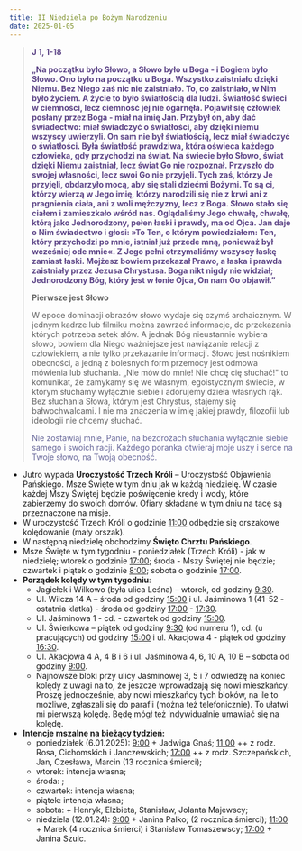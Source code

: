 ```yaml
---
title: II Niedziela po Bożym Narodzeniu
date: 2025-01-05
---
```


> **<span style="color: #5D4587;">J 1, 1-18 </span>**
>
> **<span style="color: #5D4587;">„Na początku było Słowo, a Słowo było u Boga - i Bogiem było Słowo. Ono było na początku u Boga. Wszystko zaistniało dzięki Niemu. Bez Niego zaś nic nie zaistniało. To, co zaistniało, w Nim było życiem. A życie to było światłością dla ludzi. Światłość świeci w ciemności, lecz ciemność jej nie ogarnęła. Pojawił się człowiek posłany przez Boga - miał na imię Jan. Przybył on, aby dać świadectwo: miał świadczyć o światłości, aby dzięki niemu wszyscy uwierzyli. On sam nie był światłością, lecz miał świadczyć o światłości. Była światłość prawdziwa, która oświeca każdego człowieka, gdy przychodzi na świat. Na świecie było Słowo, świat dzięki Niemu zaistniał, lecz świat Go nie rozpoznał. Przyszło do swojej własności, lecz swoi Go nie przyjęli. Tych zaś, którzy Je przyjęli, obdarzyło mocą, aby się stali dziećmi Bożymi. To są ci, którzy wierzą w Jego imię, którzy narodzili się nie z krwi ani z pragnienia ciała, ani z woli mężczyzny, lecz z Boga. Słowo stało się ciałem i zamieszkało wśród nas. Oglądaliśmy Jego chwałę, chwałę, którą jako Jednorodzony, pełen łaski i prawdy, ma od Ojca. Jan daje o Nim świadectwo i głosi: »To Ten, o którym powiedziałem: Ten, który przychodzi po mnie, istniał już przede mną, ponieważ był wcześniej ode mnie«. Z Jego pełni otrzymaliśmy wszyscy łaskę zamiast łaski. Mojżesz bowiem przekazał Prawo, a łaska i prawda zaistniały przez Jezusa Chrystusa. Boga nikt nigdy nie widział; Jednorodzony Bóg, który jest w łonie Ojca, On nam Go objawił.”</span>**
>
>
>
> **Pierwsze jest Słowo**
>
> W epoce dominacji obrazów słowo wydaje się czymś archaicznym. W jednym kadrze lub filmiku można zawrzeć informacje, do przekazania których potrzeba setek słów. A jednak Bóg nieustannie wybiera słowo, bowiem dla Niego ważniejsze jest nawiązanie relacji z człowiekiem, a nie tylko przekazanie informacji. Słowo jest nośnikiem obecności, a jedną z bolesnych form przemocy jest odmowa mówienia lub słuchania. „Nie mów do mnie! Nie chcę cię słuchać!" to komunikat, że zamykamy się we własnym, egoistycznym świecie, w którym słuchamy wyłącznie siebie i adorujemy dzieła własnych rąk. Bez słuchania Słowa, którym jest Chrystus, stajemy się bałwochwalcami. I nie ma znaczenia w imię jakiej prawdy, filozofii lub ideologii nie chcemy słuchać.
>
> <span style="color: #666699;">Nie zostawiaj mnie, Panie, na bezdrożach słuchania wyłącznie siebie samego i swoich racji. Każdego poranka otwieraj moje uszy i serce na Twoje słowo, na Twoją obecność.
> &nbsp;

- Jutro wypada **Uroczystość Trzech Króli** – Uroczystość Objawienia Pańskiego. Msze Święte w tym dniu jak w każdą niedzielę. W czasie każdej Mszy Świętej będzie poświęcenie kredy i wody, które zabierzemy do swoich domów. Ofiary składane w tym dniu na tacę są przeznaczone na misje.
- W uroczystość Trzech Króli o godzinie <u>11:00</u> odbędzie się orszakowe kolędowanie (mały orszak).
- W następną niedzielę obchodzimy **Święto Chrztu Pańskiego**.
- Msze Święte w tym tygodniu - poniedziałek (Trzech Króli) - jak w niedzielę; wtorek o godzinie <u>17:00</u>; środa - Mszy Świętej nie będzie; czwartek i piątek o godzinie <u>8:00</u>; sobota o godzinie <u>17:00</u>.
- **Porządek kolędy w tym tygodniu**:
  - Jagiełek i Wilkowo (była ulica Leśna) – wtorek, od godziny <u>9:30</u>.
  - Ul. Wilcza 14 A – środa od godziny <u>15:00</u> i ul. Jaśminowa 1 (41-52 - ostatnia klatka) - środa od godziny <u>17:00</u> - <u>17:30</u>.
  - Ul. Jaśminowa 1 - cd. - czwartek od godziny <u>15:00</u>.
  - Ul. Świerkowa – piątek od godziny <u>9:30</u> (od numeru 1), cd. (u pracujących) od godziny <u>15:00</u> i ul. Akacjowa 4 - piątek od godziny <u>16:30</u>.
  - Ul. Akacjowa 4 A, 4 B i 6 i ul. Jaśminowa 4, 6, 10 A, 10 B – sobota od godziny <u>9:00</u>.
  - Najnowsze bloki przy ulicy Jaśminowej 3, 5 i 7 odwiedzę na koniec kolędy z uwagi na to, że jeszcze wprowadzają się nowi mieszkańcy. Proszę jednocześnie, aby nowi mieszkańcy tych bloków, na ile to możliwe, zgłaszali się do parafii (można też telefonicznie). To ułatwi mi pierwszą kolędę. Będę mógł też indywidualnie umawiać się na kolędę.
- **Intencje mszalne na bieżący tydzień:**
  - poniedziałek (6.01.2025): <u>9:00</u> + Jadwiga Gnaś; <u>11:00</u> ++ z rodz. Rosa, Cichomskich i Janczewskich; <u>17:00</u> ++ z rodz. Szczepańskich, Jan, Czesława, Marcin (13 rocznica śmierci);
  - wtorek: intencja własna;
  - środa: ;
  - czwartek: intencja własna;
  - piątek: intencja własna;
  - sobota: + Henryk, Elżbieta, Stanisław, Jolanta Majewscy;
  - niedziela (12.01.24): <u>9:00</u> + Janina Palko; (2 rocznica śmierci); <u>11:00</u> + Marek (4 rocznica śmierci) i Stanisław Tomaszewscy; <u>17:00</u> + Janina Szulc.

